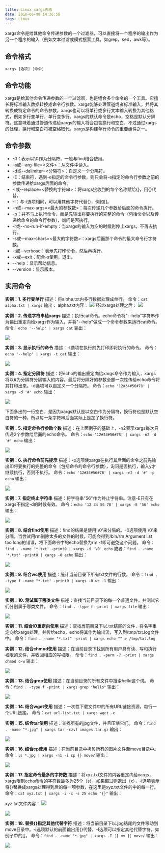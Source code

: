 ```yaml
---
title: Linux xargs总结
date: 2018-06-08 14:36:56
tags: Linux
---
```


xargs命令是给其他命令传递参数的一个过滤器，可以直接将一个程序的输出作为另一个程序的输入（例如文本过滤或模式搜索工具，如grep，sed，awk等）。

<!-- more -->

## 命令格式
`xargs [选项] [命令]`

## 命令功能
xargs是给其他命令传递参数的一个过滤器，也是组合多个命令的一个工具。它擅长将标准输入数据转换成命令行参数。xargs能够处理管道或者标准输入，并将其转换成特定命令的命令参数。xargs也可以将单行或多行文本输入转换为其他格式，例如多行变单行，单行变多行。xargs的默认命令是echo，空格是默认分隔符。这意味着通过管道传递给xargs的输入将会包含换行和空白，不过通过xargs的处理，换行和空白将被空格取代。xargs是构建单行命令的重要组件之一。


## 命令参数


- -0：表示以\0作为分隔符，一般与find结合使用。
- -a或--arg-file=<文件>：从文件中读入。
- -d或--delimiter=<分隔符>：自定义一个分隔符。
- -E：结束符，遇到-e指定的命令行参数，则只会将-e指定的命令行参数之前的参数传递给xargs后面的命令。
- -i或--replace=<替换的字符串>：将xargs接收到的每个名称赋给{}，用{}代替。
- -I：与-i选项相同，可以用其他字符代替{}，例如[]。
- -n或--max-args=<最大的参数数>：每次传递几个参数给后面的命令执行。
- -p：并不马上执行命令，而是先输出将要执行的完整的命令（包括命令以及传递给命令的命令行参数），询问是否执行。
- -r或--no-run-if-empty：当xargs的输入为空的时候则停止xargs，不再去执行。
- -s或--max-chars=<最大的字符数>：xargs后面那个命令的最大命令行字符数。
- -t或--verbose：表示先打印命令，然后再执行。
- -x或--exit：配合-s使用，退出。
- --help：显示帮助信息。
- --version：显示版本。


## 实用命令


**实例：1. 多行变单行**
描述：将alpha.txt内多行数据处理成单行。
命令：`cat alpha.txt | xargs`
输出：
alpha.txt内容：
![](http://p9xqnn501.bkt.clouddn.com/xargs/xargs-multiple-file.png)
经过xargs处理之后：
![](http://p9xqnn501.bkt.clouddn.com/xargs/xargs-multiple-to-single.png)

**实例：2. 传递字符串给xargs**
描述：执行cat命令。echo命令将"--help"字符串作为输出重定向给xargs作为输入，并将"--help"做成一个命令参数来运行cat命令。
命令：`echo '--help' | xargs cat`
输出：

![](http://p9xqnn501.bkt.clouddn.com/xargs/xargs-echo.png)


**实例：3. 显示执行的命令**
描述：-t选项在执行前先打印即将执行的命令。
命令：`echo '--help' | xargs -t cat`
输出：

![](http://p9xqnn501.bkt.clouddn.com/xargs/xargs-t.png)


**实例：4. 指定分隔符**
描述：将echo的输出重定向给xargs命令作为输入，xargs将以#为分隔符分隔输入的内容，最后将分隔好的参数全部一次性传给echo命令将其打印出来。-d选项可以自定义一个分隔符。
命令：`echo '12#34#56#78' | xargs -d '#' echo`
输出：

![](http://p9xqnn501.bkt.clouddn.com/xargs/xargs-d.png)

下面多出的一行空白，是因为xargs默认是以空白作为分隔符，换行符也是默认空白符的一种，所以每一条字符串后面实际上是加了换行符。

**实例：5. 指定命令行参数个数**
描述：在上面例子的基础上，-n2表示xargs每次只传递2个参数给后面的echo命令。
命令：`echo '12#34#56#78' | xargs -n2 -d '#' echo`
输出：

![](http://p9xqnn501.bkt.clouddn.com/xargs/xargs-n.png)

**实例：6. 执行命令前先提示**
描述：-p选项使xargs在执行其后面的命令之前先输出即将要执行的完整的命令（包括命令的命令行参数），询问是否执行，输入y才继续执行，否则不执行。
命令：`echo '12#34#56#78' | xargs -n2 -d '#' -p echo`
输出：

![](http://p9xqnn501.bkt.clouddn.com/xargs/xargs-p.png)

**实例：7. 指定终止字符串**
描述：将字符串"56"作为终止字符串。注意-E只有在xargs不指定-d的时候有效。
命令：`echo '12 34 56 78' | xargs -E '56' echo`
输出：

![](http://p9xqnn501.bkt.clouddn.com/xargs/xargs-E.png)

**实例：8. 结合find使用**
描述：find的结果是使用'\0'来分隔的。-0选项使用'\0'来分隔。当尝试用rm删除太多的文件的时候，可能会得到/bin/rm Argument list too long的错误，将下面命令中的echo替换为rm -f即可避免这个问题。
命令：`find . -name '*.txt' -print0 | xargs -d '\0' echo`
或者：`find . -name '*.txt' -print0 | xargs -0 echo`
输出：

![](http://p9xqnn501.bkt.clouddn.com/xargs/xargs-d-0.png)

**实例：9. 结合wc使用**
描述：统计当前目录下所有txt文件的行数。
命令：`find . -type f -name "*.txt" -print0 | xargs -0 wc -l`
输出：

![](http://p9xqnn501.bkt.clouddn.com/xargs/xargs-wc.png)


**实例：10. 测试属于哪类文件**
描述：查找当前目录下的每一个普通文件，并测试它们分别属于哪类文件。
命令：`find . -type f -print | xargs file`
输出：

![](http://p9xqnn501.bkt.clouddn.com/xargs/xargs-file.png)


**实例：11. 结合IO重定向使用**
描述：查找当前目录下以.txt结尾的文件，将名字重定向给xargs处理，并传给echo，echo将其作为输出流，写入到/tmp/txt.log文件中。
命令：`find . -name "*.txt" -print | xargs echo "" > /tmp/txt.log`


**实例：12. 结合chmod使用**
描述：在当前目录下找到所有用户具有读、写和执行权限的文件，并收回相应的写权限。
命令：`find . -perm -7 -print | xargs chmod o-w`
输出：

![](http://p9xqnn501.bkt.clouddn.com/xargs/xargs-chmod.png)


**实例：13. 结合grep使用**
描述：在当前目录的所有文件中搜索hello这个词。
命令：`find . -type f -print | xargs grep "hello"`
输出：

![](http://p9xqnn501.bkt.clouddn.com/xargs/xargs-grep.png)

**实例：14. 结合wget使用**
描述：一次性下载文件中的所有URL链接资源，每行一个URL链接。
命令：`cat url-list.txt | xargs wget -c`


**实例：15. 结合tar使用**
描述：查找所有的jpg文件，并且压缩它们。
命令：`find . -name "*.jpg" | xargs tar -czvf images.tar.gz`
输出：

![](http://p9xqnn501.bkt.clouddn.com/xargs/xargs-tar.png)


**实例：16. 结合cp使用**
描述：在当前目录中拷贝所有的图片文件至move目录中。
命令：`ls *.jpg | xargs -n1 -i cp {} move/`
输出：

![](http://p9xqnn501.bkt.clouddn.com/xargs/xargs-cp.png)



**实例：17. 指定命令最多的字符数**
描述：将xyz.txt文件的内容重定向给xargs，xargs限制echo命令的字符数最多为25个（s），如果超过则退出（x），-i选项表示将{}替换成xargs处理得到后的每一项参数，在这里是xyz.txt文件的中的每一行。
命令：`cat xyz.txt | xargs -i -x -s 25 echo "{}"`
输出：

xyz.txt文件内容：
![](http://p9xqnn501.bkt.clouddn.com/xargs/xargs-s-file.png)

![](http://p9xqnn501.bkt.clouddn.com/xargs/xargs-s.png)


**实例：18. 替换{}指定其他代替字符**
描述：将当前目录下以.jpg结尾的文件移动到move目录中。-i选项默认的前面输出用{}代替，-I选项可以指定其他代替字符，如例子中的[]。
命令：`find . -name "*.jpg" | xargs -I [] mv [] move/`
输出：

![](http://p9xqnn501.bkt.clouddn.com/xargs/xargs-I.png)





